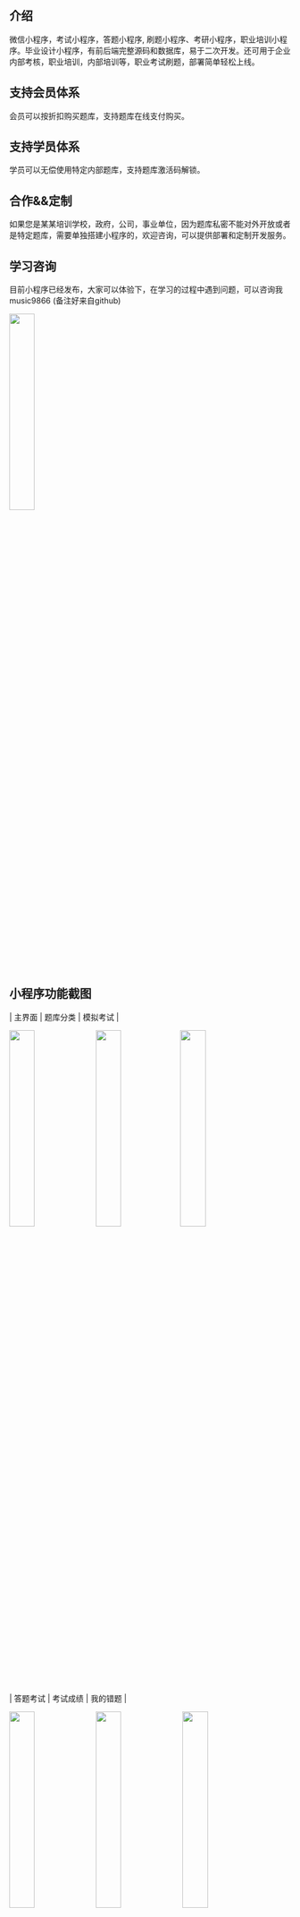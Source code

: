 ## 介绍
微信小程序，考试小程序，答题小程序, 刷题小程序、考研小程序，职业培训小程序。毕业设计小程序，有前后端完整源码和数据库，易于二次开发。还可用于企业内部考核，职业培训，内部培训等，职业考试刷题，部署简单轻松上线。
 
## 支持会员体系
会员可以按折扣购买题库，支持题库在线支付购买。          
         
## 支持学员体系
学员可以无偿使用特定内部题库，支持题库激活码解锁。                

                                                                                                                                    
## 合作&&定制                                                                                                                                                                               
                    
如果您是某某培训学校，政府，公司，事业单位，因为题库私密不能对外开放或者是特定题库，需要单独搭建小程序的，欢迎咨询，可以提供部署和定制开发服务。
             
## 学习咨询              
    
目前小程序已经发布，大家可以体验下，在学习的过程中遇到问题，可以咨询我    music9866  (备注好来自github)   

<img src = "https://images.gitee.com/uploads/images/2020/0726/161524_56919255_1947212.jpeg" width = "30%">
          
                       
## 小程序功能截图              
| 主界面  | 题库分类 | 模拟考试 |   

<img src = "https://images.gitee.com/uploads/images/2021/0902/094244_c98fbc5c_1947212.png" width = "30%">  <img src = "https://images.gitee.com/uploads/images/2021/0902/094251_99b3f179_1947212.png" width = "30%"><img src = "https://images.gitee.com/uploads/images/2021/0902/094257_9cf44a1b_1947212.png" width = "30%">  

| 答题考试  | 考试成绩 | 我的错题 |
    
<img src = "https://images.gitee.com/uploads/images/2021/0902/094305_dda0d7e9_1947212.png" width = "30%">  <img src = "https://images.gitee.com/uploads/images/2021/0902/094311_8de94155_1947212.png" width = "30%">  <img src = "https://images.gitee.com/uploads/images/2021/0902/094322_343884b5_1947212.png" width = "30%">  

| 考试排名  | 我的成绩 | 个人信息 |
   
<img src = "https://images.gitee.com/uploads/images/2021/0902/094330_2cb1a4ab_1947212.png" width = "30%">  <img src = "https://images.gitee.com/uploads/images/2021/0902/094720_c97b2558_1947212.png" width = "30%">  <img src = "https://images.gitee.com/uploads/images/2021/0902/094357_20c12d7f_1947212.png" width = "30%">  

| 文章列表  | 题库列表 | 付费详情 |

<img src = "https://gitee.com/wulivicor/exam/raw/master/miniprogram/images/3.jpg" width = "30%">  <img src = "https://gitee.com/wulivicor/exam/raw/master/miniprogram/images/10000.jpg" width = "30%">  <img src = "https://gitee.com/wulivicor/exam/raw/master/miniprogram/images/21.png" width = "30%">  


        
## 后台截图  

<img src = "https://gitee.com/wulivicor/exam/raw/master/Screenshot%202024-06-28%20080541_%E7%9C%8B%E5%9B%BE%E7%8E%8B.png" width = "100%">  

## 适用场景   
  
     1 ·考公考研机构训练学生。可以发布考试给学员训练或者上传题库和学习资料给学员学习使用，帮助他们更从容的准备考试。

     2 ·企业招聘考试。候选人等候时面试可手机扫码参加笔试，系统实时生成结果，一个简单的考核就可让面试官提前了解候选人的能力
     情况。

     3 ·企事业举办活动，知识竞赛，可以在某一个时间段发布活动，供用户参加比赛，前几名可以获得奖品。
   
     4 ·职业培训认证考试。培训机构结业认证考核，行业从业资格认证，能力认证考核等，题答答提供从考生报名到参加考试的全流程功能。
     无限制题库刷题，错题训练，随机题序，答案解析，错题本重练，让刷题不止追求量，也有质的保障，帮助考生更熟练地掌握知识点，
     提高考试通过率。       
	    
## 小程序自助搭建教程   
    https://developers.weixin.qq.com/community/develop/article/doc/0000221e880be024941ca52fa51813
## 后台管理系统自助搭建教程
    https://developers.weixin.qq.com/community/develop/article/doc/000e84e25186c00a74fcd372a5b813
    
## 特点
+ 支持单选、多选、填空、判断、阅读理解等8大题型
+ 每个题型都支持多媒体题库，图片题，语音题，视频题或者是多个媒体结合
+ 顺序刷题和随机刷题
+ 知识点专项刷题
+ 错题和我的收藏 
+ 文章功能
+ 排行榜功能
+ 激活码功能    
